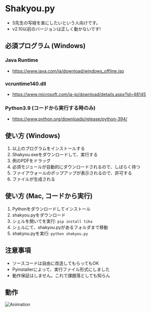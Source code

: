 # Shakyou.py

- S先生の写経を楽にしたいという人向けです。
- v2.10以前のバージョンは正しく動かないです!

## 必須プログラム (Windows)

### Java Runtime
 - https://www.java.com/ja/download/windows_offline.jsp
### vcruntime140.dll
 - https://www.microsoft.com/ja-jp/download/details.aspx?id=48145

### Python3.9 (コードから実行する時のみ)
 - https://www.python.org/downloads/release/python-394/


## 使い方 (Windows)

1. 以上のプログラムをインストールする
2. Shakyou.exeをダウンロードして、実行する
3. 例のPDFをドラッグ
4. 必須モジュールが自動的にダウンロードされるので、しばらく待つ
5. ファイアウォールのポップアップが表示されるので、許可する
6. ファイルが生成される

## 使い方 (Mac, コードから実行)

1. Pythonをダウンロードしてインストール
2. shakyou.pyをダウンロード
3. シェルを開いてを実行: `pip install tika`
4. シェルにて、shakyou.pyがあるフォルダまで移動
5. shakyou.pyを実行: `python shakyou.py`

## 注意事項

- ソースコードは自由に改造してもらってもOK
- Pyinstallerによって、実行ファイル形式にしました
- 動作保証はしません。これで課題落としても知らん

## 動作

![Animation](https://user-images.githubusercontent.com/31305419/115968455-09d97380-a573-11eb-99cc-04e24255af3a.gif)


